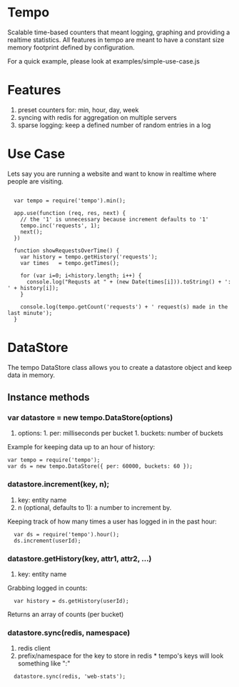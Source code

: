 # Tempo

Scalable time-based counters that meant logging, graphing and providing a realtime statistics. All features in tempo are meant to have a constant size memory footprint defined by configuration.

For a quick example, please look at examples/simple-use-case.js

# Features

  1. preset counters for: min, hour, day, week
  1. syncing with redis for aggregation on multiple servers
  1. sparse logging: keep a defined number of random entries in a log


# Use Case

Lets say you are running a website and want to know in realtime where people are visiting.

```

  var tempo = require('tempo').min();

  app.use(function (req, res, next) {
    // the '1' is unnecessary because increment defaults to '1'
    tempo.inc('requests', 1); 
    next();
  })

  function showRequestsOverTime() {
    var history = tempo.getHistory('requests');
    var times   = tempo.getTimes();

    for (var i=0; i<history.length; i++) {
      console.log("Requsts at " + (new Date(times[i])).toString() + ': ' + history[i]); 
    }

    console.log(tempo.getCount('requests') + ' request(s) made in the last minute'); 
  }
```

# DataStore

The tempo DataStore class allows you to create a datastore object and keep
data in memory.

## Instance methods

### var datastore = new tempo.DataStore(options)

  1. options:
    1. per: milliseconds per bucket
    1. buckets: number of buckets

Example for keeping data up to an hour of history:

```
var tempo = require('tempo');
var ds = new tempo.DataStore({ per: 60000, buckets: 60 });
```

### datastore.increment(key, n);

  1. key: entity name
  1. n (optional, defaults to 1): a number to increment by.

Keeping track of how many times a user has logged in in the past hour:
```
  var ds = require('tempo').hour();
  ds.increment(userId);
```

### datastore.getHistory(key, attr1, attr2, ...)

   1. key: entity name

Grabbing logged in counts:

```
  var history = ds.getHistory(userId);
```

Returns an array of counts (per bucket)


### datastore.sync(redis, namespace)

  1. redis client  
  1. prefix/namespace for the key to store in redis
    * tempo's keys will look something like "<namespace>:<timestamp>"

```
  datastore.sync(redis, 'web-stats');
```
